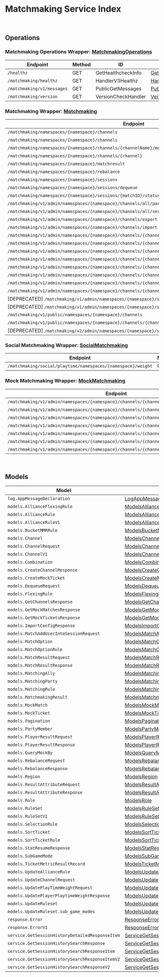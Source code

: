 [//]: # (Code generated. DO NOT EDIT.)

# Matchmaking Service Index

&nbsp;

## Operations

### Matchmaking Operations Wrapper:  [MatchmakingOperations](../../module-matchmaking/src/main/java/net/accelbyte/sdk/api/matchmaking/wrappers/MatchmakingOperations.java)
| Endpoint | Method | ID | Class | Example |
|---|---|---|---|---|
| `/healthz` | GET | GetHealthcheckInfo | [GetHealthcheckInfo](../../module-matchmaking/src/main/java/net/accelbyte/sdk/api/matchmaking/operations/matchmaking_operations/GetHealthcheckInfo.java) | [GetHealthcheckInfo](../../samples/cli/src/main/java/net/accelbyte/sdk/cli/api/matchmaking/matchmaking_operations/GetHealthcheckInfo.java) |
| `/matchmaking/healthz` | GET | HandlerV3Healthz | [HandlerV3Healthz](../../module-matchmaking/src/main/java/net/accelbyte/sdk/api/matchmaking/operations/matchmaking_operations/HandlerV3Healthz.java) | [HandlerV3Healthz](../../samples/cli/src/main/java/net/accelbyte/sdk/cli/api/matchmaking/matchmaking_operations/HandlerV3Healthz.java) |
| `/matchmaking/v1/messages` | GET | PublicGetMessages | [PublicGetMessages](../../module-matchmaking/src/main/java/net/accelbyte/sdk/api/matchmaking/operations/matchmaking_operations/PublicGetMessages.java) | [PublicGetMessages](../../samples/cli/src/main/java/net/accelbyte/sdk/cli/api/matchmaking/matchmaking_operations/PublicGetMessages.java) |
| `/matchmaking/version` | GET | VersionCheckHandler | [VersionCheckHandler](../../module-matchmaking/src/main/java/net/accelbyte/sdk/api/matchmaking/operations/matchmaking_operations/VersionCheckHandler.java) | [VersionCheckHandler](../../samples/cli/src/main/java/net/accelbyte/sdk/cli/api/matchmaking/matchmaking_operations/VersionCheckHandler.java) |

### Matchmaking Wrapper:  [Matchmaking](../../module-matchmaking/src/main/java/net/accelbyte/sdk/api/matchmaking/wrappers/Matchmaking.java)
| Endpoint | Method | ID | Class | Example |
|---|---|---|---|---|
| `/matchmaking/namespaces/{namespace}/channels` | GET | GetAllChannelsHandler | [GetAllChannelsHandler](../../module-matchmaking/src/main/java/net/accelbyte/sdk/api/matchmaking/operations/matchmaking/GetAllChannelsHandler.java) | [GetAllChannelsHandler](../../samples/cli/src/main/java/net/accelbyte/sdk/cli/api/matchmaking/matchmaking/GetAllChannelsHandler.java) |
| `/matchmaking/namespaces/{namespace}/channels` | POST | CreateChannelHandler | [CreateChannelHandler](../../module-matchmaking/src/main/java/net/accelbyte/sdk/api/matchmaking/operations/matchmaking/CreateChannelHandler.java) | [CreateChannelHandler](../../samples/cli/src/main/java/net/accelbyte/sdk/cli/api/matchmaking/matchmaking/CreateChannelHandler.java) |
| `/matchmaking/namespaces/{namespace}/channels/{channelName}/metrics` | GET | GetMatchPoolMetric | [GetMatchPoolMetric](../../module-matchmaking/src/main/java/net/accelbyte/sdk/api/matchmaking/operations/matchmaking/GetMatchPoolMetric.java) | [GetMatchPoolMetric](../../samples/cli/src/main/java/net/accelbyte/sdk/cli/api/matchmaking/matchmaking/GetMatchPoolMetric.java) |
| `/matchmaking/namespaces/{namespace}/channels/{channel}` | DELETE | DeleteChannelHandler | [DeleteChannelHandler](../../module-matchmaking/src/main/java/net/accelbyte/sdk/api/matchmaking/operations/matchmaking/DeleteChannelHandler.java) | [DeleteChannelHandler](../../samples/cli/src/main/java/net/accelbyte/sdk/cli/api/matchmaking/matchmaking/DeleteChannelHandler.java) |
| `/matchmaking/namespaces/{namespace}/matchresult` | POST | StoreMatchResults | [StoreMatchResults](../../module-matchmaking/src/main/java/net/accelbyte/sdk/api/matchmaking/operations/matchmaking/StoreMatchResults.java) | [StoreMatchResults](../../samples/cli/src/main/java/net/accelbyte/sdk/cli/api/matchmaking/matchmaking/StoreMatchResults.java) |
| `/matchmaking/namespaces/{namespace}/rebalance` | POST | Rebalance | [Rebalance](../../module-matchmaking/src/main/java/net/accelbyte/sdk/api/matchmaking/operations/matchmaking/Rebalance.java) | [Rebalance](../../samples/cli/src/main/java/net/accelbyte/sdk/cli/api/matchmaking/matchmaking/Rebalance.java) |
| `/matchmaking/namespaces/{namespace}/sessions` | POST | QueueSessionHandler | [QueueSessionHandler](../../module-matchmaking/src/main/java/net/accelbyte/sdk/api/matchmaking/operations/matchmaking/QueueSessionHandler.java) | [QueueSessionHandler](../../samples/cli/src/main/java/net/accelbyte/sdk/cli/api/matchmaking/matchmaking/QueueSessionHandler.java) |
| `/matchmaking/namespaces/{namespace}/sessions/dequeue` | POST | DequeueSessionHandler | [DequeueSessionHandler](../../module-matchmaking/src/main/java/net/accelbyte/sdk/api/matchmaking/operations/matchmaking/DequeueSessionHandler.java) | [DequeueSessionHandler](../../samples/cli/src/main/java/net/accelbyte/sdk/cli/api/matchmaking/matchmaking/DequeueSessionHandler.java) |
| `/matchmaking/namespaces/{namespace}/sessions/{matchID}/status` | GET | QuerySessionHandler | [QuerySessionHandler](../../module-matchmaking/src/main/java/net/accelbyte/sdk/api/matchmaking/operations/matchmaking/QuerySessionHandler.java) | [QuerySessionHandler](../../samples/cli/src/main/java/net/accelbyte/sdk/cli/api/matchmaking/matchmaking/QuerySessionHandler.java) |
| `/matchmaking/v1/admin/namespaces/{namespace}/channels/all/parties` | GET | GetAllPartyInAllChannel | [GetAllPartyInAllChannel](../../module-matchmaking/src/main/java/net/accelbyte/sdk/api/matchmaking/operations/matchmaking/GetAllPartyInAllChannel.java) | [GetAllPartyInAllChannel](../../samples/cli/src/main/java/net/accelbyte/sdk/cli/api/matchmaking/matchmaking/GetAllPartyInAllChannel.java) |
| `/matchmaking/v1/admin/namespaces/{namespace}/channels/all/sessions/bulk` | GET | BulkGetSessions | [BulkGetSessions](../../module-matchmaking/src/main/java/net/accelbyte/sdk/api/matchmaking/operations/matchmaking/BulkGetSessions.java) | [BulkGetSessions](../../samples/cli/src/main/java/net/accelbyte/sdk/cli/api/matchmaking/matchmaking/BulkGetSessions.java) |
| `/matchmaking/v1/admin/namespaces/{namespace}/channels/export` | GET | ExportChannels | [ExportChannels](../../module-matchmaking/src/main/java/net/accelbyte/sdk/api/matchmaking/operations/matchmaking/ExportChannels.java) | [ExportChannels](../../samples/cli/src/main/java/net/accelbyte/sdk/cli/api/matchmaking/matchmaking/ExportChannels.java) |
| `/matchmaking/v1/admin/namespaces/{namespace}/channels/import` | POST | ImportChannels | [ImportChannels](../../module-matchmaking/src/main/java/net/accelbyte/sdk/api/matchmaking/operations/matchmaking/ImportChannels.java) | [ImportChannels](../../samples/cli/src/main/java/net/accelbyte/sdk/cli/api/matchmaking/matchmaking/ImportChannels.java) |
| `/matchmaking/v1/admin/namespaces/{namespace}/channels/{channelName}` | GET | GetSingleMatchmakingChannel | [GetSingleMatchmakingChannel](../../module-matchmaking/src/main/java/net/accelbyte/sdk/api/matchmaking/operations/matchmaking/GetSingleMatchmakingChannel.java) | [GetSingleMatchmakingChannel](../../samples/cli/src/main/java/net/accelbyte/sdk/cli/api/matchmaking/matchmaking/GetSingleMatchmakingChannel.java) |
| `/matchmaking/v1/admin/namespaces/{namespace}/channels/{channelName}` | PATCH | UpdateMatchmakingChannel | [UpdateMatchmakingChannel](../../module-matchmaking/src/main/java/net/accelbyte/sdk/api/matchmaking/operations/matchmaking/UpdateMatchmakingChannel.java) | [UpdateMatchmakingChannel](../../samples/cli/src/main/java/net/accelbyte/sdk/cli/api/matchmaking/matchmaking/UpdateMatchmakingChannel.java) |
| `/matchmaking/v1/admin/namespaces/{namespace}/channels/{channelName}/parties` | GET | GetAllPartyInChannel | [GetAllPartyInChannel](../../module-matchmaking/src/main/java/net/accelbyte/sdk/api/matchmaking/operations/matchmaking/GetAllPartyInChannel.java) | [GetAllPartyInChannel](../../samples/cli/src/main/java/net/accelbyte/sdk/cli/api/matchmaking/matchmaking/GetAllPartyInChannel.java) |
| `/matchmaking/v1/admin/namespaces/{namespace}/channels/{channelName}/sessions` | GET | GetAllSessionsInChannel | [GetAllSessionsInChannel](../../module-matchmaking/src/main/java/net/accelbyte/sdk/api/matchmaking/operations/matchmaking/GetAllSessionsInChannel.java) | [GetAllSessionsInChannel](../../samples/cli/src/main/java/net/accelbyte/sdk/cli/api/matchmaking/matchmaking/GetAllSessionsInChannel.java) |
| `/matchmaking/v1/admin/namespaces/{namespace}/channels/{channelName}/sessions/{matchID}` | POST | AddUserIntoSessionInChannel | [AddUserIntoSessionInChannel](../../module-matchmaking/src/main/java/net/accelbyte/sdk/api/matchmaking/operations/matchmaking/AddUserIntoSessionInChannel.java) | [AddUserIntoSessionInChannel](../../samples/cli/src/main/java/net/accelbyte/sdk/cli/api/matchmaking/matchmaking/AddUserIntoSessionInChannel.java) |
| `/matchmaking/v1/admin/namespaces/{namespace}/channels/{channelName}/sessions/{matchID}` | DELETE | DeleteSessionInChannel | [DeleteSessionInChannel](../../module-matchmaking/src/main/java/net/accelbyte/sdk/api/matchmaking/operations/matchmaking/DeleteSessionInChannel.java) | [DeleteSessionInChannel](../../samples/cli/src/main/java/net/accelbyte/sdk/cli/api/matchmaking/matchmaking/DeleteSessionInChannel.java) |
| `/matchmaking/v1/admin/namespaces/{namespace}/channels/{channelName}/sessions/{matchID}/users/{userID}` | DELETE | DeleteUserFromSessionInChannel | [DeleteUserFromSessionInChannel](../../module-matchmaking/src/main/java/net/accelbyte/sdk/api/matchmaking/operations/matchmaking/DeleteUserFromSessionInChannel.java) | [DeleteUserFromSessionInChannel](../../samples/cli/src/main/java/net/accelbyte/sdk/cli/api/matchmaking/matchmaking/DeleteUserFromSessionInChannel.java) |
| `/matchmaking/v1/admin/namespaces/{namespace}/channels/{channelName}/stats` | GET | GetStatData | [GetStatData](../../module-matchmaking/src/main/java/net/accelbyte/sdk/api/matchmaking/operations/matchmaking/GetStatData.java) | [GetStatData](../../samples/cli/src/main/java/net/accelbyte/sdk/cli/api/matchmaking/matchmaking/GetStatData.java) |
| [DEPRECATED] `/matchmaking/v1/admin/namespaces/{namespace}/sessions/history/search` | GET | SearchSessions | [SearchSessions](../../module-matchmaking/src/main/java/net/accelbyte/sdk/api/matchmaking/operations/matchmaking/SearchSessions.java) | [SearchSessions](../../samples/cli/src/main/java/net/accelbyte/sdk/cli/api/matchmaking/matchmaking/SearchSessions.java) |
| [DEPRECATED] `/matchmaking/v1/admin/namespaces/{namespace}/sessions/{matchID}/history/detailed` | GET | GetSessionHistoryDetailed | [GetSessionHistoryDetailed](../../module-matchmaking/src/main/java/net/accelbyte/sdk/api/matchmaking/operations/matchmaking/GetSessionHistoryDetailed.java) | [GetSessionHistoryDetailed](../../samples/cli/src/main/java/net/accelbyte/sdk/cli/api/matchmaking/matchmaking/GetSessionHistoryDetailed.java) |
| `/matchmaking/v1/public/namespaces/{namespace}/channels` | GET | PublicGetAllMatchmakingChannel | [PublicGetAllMatchmakingChannel](../../module-matchmaking/src/main/java/net/accelbyte/sdk/api/matchmaking/operations/matchmaking/PublicGetAllMatchmakingChannel.java) | [PublicGetAllMatchmakingChannel](../../samples/cli/src/main/java/net/accelbyte/sdk/cli/api/matchmaking/matchmaking/PublicGetAllMatchmakingChannel.java) |
| `/matchmaking/v1/public/namespaces/{namespace}/channels/{channelName}` | GET | PublicGetSingleMatchmakingChannel | [PublicGetSingleMatchmakingChannel](../../module-matchmaking/src/main/java/net/accelbyte/sdk/api/matchmaking/operations/matchmaking/PublicGetSingleMatchmakingChannel.java) | [PublicGetSingleMatchmakingChannel](../../samples/cli/src/main/java/net/accelbyte/sdk/cli/api/matchmaking/matchmaking/PublicGetSingleMatchmakingChannel.java) |
| [DEPRECATED] `/matchmaking/v2/admin/namespaces/{namespace}/sessions/history/search` | GET | SearchSessionsV2 | [SearchSessionsV2](../../module-matchmaking/src/main/java/net/accelbyte/sdk/api/matchmaking/operations/matchmaking/SearchSessionsV2.java) | [SearchSessionsV2](../../samples/cli/src/main/java/net/accelbyte/sdk/cli/api/matchmaking/matchmaking/SearchSessionsV2.java) |

### Social Matchmaking Wrapper:  [SocialMatchmaking](../../module-matchmaking/src/main/java/net/accelbyte/sdk/api/matchmaking/wrappers/SocialMatchmaking.java)
| Endpoint | Method | ID | Class | Example |
|---|---|---|---|---|
| `/matchmaking/social/playtime/namespaces/{namespace}/weight` | PATCH | UpdatePlayTimeWeight | [UpdatePlayTimeWeight](../../module-matchmaking/src/main/java/net/accelbyte/sdk/api/matchmaking/operations/social_matchmaking/UpdatePlayTimeWeight.java) | [UpdatePlayTimeWeight](../../samples/cli/src/main/java/net/accelbyte/sdk/cli/api/matchmaking/social_matchmaking/UpdatePlayTimeWeight.java) |

### Mock Matchmaking Wrapper:  [MockMatchmaking](../../module-matchmaking/src/main/java/net/accelbyte/sdk/api/matchmaking/wrappers/MockMatchmaking.java)
| Endpoint | Method | ID | Class | Example |
|---|---|---|---|---|
| `/matchmaking/v1/admin/namespaces/{namespace}/channels/{channelName}/mocks` | DELETE | CleanAllMocks | [CleanAllMocks](../../module-matchmaking/src/main/java/net/accelbyte/sdk/api/matchmaking/operations/mock_matchmaking/CleanAllMocks.java) | [CleanAllMocks](../../samples/cli/src/main/java/net/accelbyte/sdk/cli/api/matchmaking/mock_matchmaking/CleanAllMocks.java) |
| `/matchmaking/v1/admin/namespaces/{namespace}/channels/{channelName}/mocks/matches` | GET | GetAllMockMatches | [GetAllMockMatches](../../module-matchmaking/src/main/java/net/accelbyte/sdk/api/matchmaking/operations/mock_matchmaking/GetAllMockMatches.java) | [GetAllMockMatches](../../samples/cli/src/main/java/net/accelbyte/sdk/cli/api/matchmaking/mock_matchmaking/GetAllMockMatches.java) |
| `/matchmaking/v1/admin/namespaces/{namespace}/channels/{channelName}/mocks/matches` | POST | GetMockMatchesByTimestamp | [GetMockMatchesByTimestamp](../../module-matchmaking/src/main/java/net/accelbyte/sdk/api/matchmaking/operations/mock_matchmaking/GetMockMatchesByTimestamp.java) | [GetMockMatchesByTimestamp](../../samples/cli/src/main/java/net/accelbyte/sdk/cli/api/matchmaking/mock_matchmaking/GetMockMatchesByTimestamp.java) |
| `/matchmaking/v1/admin/namespaces/{namespace}/channels/{channelName}/mocks/tickets` | GET | GetAllMockTickets | [GetAllMockTickets](../../module-matchmaking/src/main/java/net/accelbyte/sdk/api/matchmaking/operations/mock_matchmaking/GetAllMockTickets.java) | [GetAllMockTickets](../../samples/cli/src/main/java/net/accelbyte/sdk/cli/api/matchmaking/mock_matchmaking/GetAllMockTickets.java) |
| `/matchmaking/v1/admin/namespaces/{namespace}/channels/{channelName}/mocks/tickets` | POST | CreateMockTickets | [CreateMockTickets](../../module-matchmaking/src/main/java/net/accelbyte/sdk/api/matchmaking/operations/mock_matchmaking/CreateMockTickets.java) | [CreateMockTickets](../../samples/cli/src/main/java/net/accelbyte/sdk/cli/api/matchmaking/mock_matchmaking/CreateMockTickets.java) |
| `/matchmaking/v1/admin/namespaces/{namespace}/channels/{channelName}/mocks/tickets/bulk` | POST | BulkCreateMockTickets | [BulkCreateMockTickets](../../module-matchmaking/src/main/java/net/accelbyte/sdk/api/matchmaking/operations/mock_matchmaking/BulkCreateMockTickets.java) | [BulkCreateMockTickets](../../samples/cli/src/main/java/net/accelbyte/sdk/cli/api/matchmaking/mock_matchmaking/BulkCreateMockTickets.java) |
| `/matchmaking/v1/admin/namespaces/{namespace}/channels/{channelName}/mocks/tickets/query` | POST | GetMockTicketsByTimestamp | [GetMockTicketsByTimestamp](../../module-matchmaking/src/main/java/net/accelbyte/sdk/api/matchmaking/operations/mock_matchmaking/GetMockTicketsByTimestamp.java) | [GetMockTicketsByTimestamp](../../samples/cli/src/main/java/net/accelbyte/sdk/cli/api/matchmaking/mock_matchmaking/GetMockTicketsByTimestamp.java) |


&nbsp;

## Models

| Model | Class |
|---|---|
| `log.AppMessageDeclaration` | [LogAppMessageDeclaration](../../module-matchmaking/src/main/java/net/accelbyte/sdk/api/matchmaking/models/LogAppMessageDeclaration.java) |
| `models.AllianceFlexingRule` | [ModelsAllianceFlexingRule](../../module-matchmaking/src/main/java/net/accelbyte/sdk/api/matchmaking/models/ModelsAllianceFlexingRule.java) |
| `models.AllianceRule` | [ModelsAllianceRule](../../module-matchmaking/src/main/java/net/accelbyte/sdk/api/matchmaking/models/ModelsAllianceRule.java) |
| `models.AllianceRuleV1` | [ModelsAllianceRuleV1](../../module-matchmaking/src/main/java/net/accelbyte/sdk/api/matchmaking/models/ModelsAllianceRuleV1.java) |
| `models.BucketMMRRule` | [ModelsBucketMMRRule](../../module-matchmaking/src/main/java/net/accelbyte/sdk/api/matchmaking/models/ModelsBucketMMRRule.java) |
| `models.Channel` | [ModelsChannel](../../module-matchmaking/src/main/java/net/accelbyte/sdk/api/matchmaking/models/ModelsChannel.java) |
| `models.ChannelRequest` | [ModelsChannelRequest](../../module-matchmaking/src/main/java/net/accelbyte/sdk/api/matchmaking/models/ModelsChannelRequest.java) |
| `models.ChannelV1` | [ModelsChannelV1](../../module-matchmaking/src/main/java/net/accelbyte/sdk/api/matchmaking/models/ModelsChannelV1.java) |
| `models.Combination` | [ModelsCombination](../../module-matchmaking/src/main/java/net/accelbyte/sdk/api/matchmaking/models/ModelsCombination.java) |
| `models.CreateChannelResponse` | [ModelsCreateChannelResponse](../../module-matchmaking/src/main/java/net/accelbyte/sdk/api/matchmaking/models/ModelsCreateChannelResponse.java) |
| `models.CreateMockTicket` | [ModelsCreateMockTicket](../../module-matchmaking/src/main/java/net/accelbyte/sdk/api/matchmaking/models/ModelsCreateMockTicket.java) |
| `models.DequeueRequest` | [ModelsDequeueRequest](../../module-matchmaking/src/main/java/net/accelbyte/sdk/api/matchmaking/models/ModelsDequeueRequest.java) |
| `models.FlexingRule` | [ModelsFlexingRule](../../module-matchmaking/src/main/java/net/accelbyte/sdk/api/matchmaking/models/ModelsFlexingRule.java) |
| `models.GetChannelsResponse` | [ModelsGetChannelsResponse](../../module-matchmaking/src/main/java/net/accelbyte/sdk/api/matchmaking/models/ModelsGetChannelsResponse.java) |
| `models.GetMockMatchesResponse` | [ModelsGetMockMatchesResponse](../../module-matchmaking/src/main/java/net/accelbyte/sdk/api/matchmaking/models/ModelsGetMockMatchesResponse.java) |
| `models.GetMockTicketsResponse` | [ModelsGetMockTicketsResponse](../../module-matchmaking/src/main/java/net/accelbyte/sdk/api/matchmaking/models/ModelsGetMockTicketsResponse.java) |
| `models.ImportConfigResponse` | [ModelsImportConfigResponse](../../module-matchmaking/src/main/java/net/accelbyte/sdk/api/matchmaking/models/ModelsImportConfigResponse.java) |
| `models.MatchAddUserIntoSessionRequest` | [ModelsMatchAddUserIntoSessionRequest](../../module-matchmaking/src/main/java/net/accelbyte/sdk/api/matchmaking/models/ModelsMatchAddUserIntoSessionRequest.java) |
| `models.MatchOption` | [ModelsMatchOption](../../module-matchmaking/src/main/java/net/accelbyte/sdk/api/matchmaking/models/ModelsMatchOption.java) |
| `models.MatchOptionRule` | [ModelsMatchOptionRule](../../module-matchmaking/src/main/java/net/accelbyte/sdk/api/matchmaking/models/ModelsMatchOptionRule.java) |
| `models.MatchResultRequest` | [ModelsMatchResultRequest](../../module-matchmaking/src/main/java/net/accelbyte/sdk/api/matchmaking/models/ModelsMatchResultRequest.java) |
| `models.MatchResultResponse` | [ModelsMatchResultResponse](../../module-matchmaking/src/main/java/net/accelbyte/sdk/api/matchmaking/models/ModelsMatchResultResponse.java) |
| `models.MatchingAlly` | [ModelsMatchingAlly](../../module-matchmaking/src/main/java/net/accelbyte/sdk/api/matchmaking/models/ModelsMatchingAlly.java) |
| `models.MatchingParty` | [ModelsMatchingParty](../../module-matchmaking/src/main/java/net/accelbyte/sdk/api/matchmaking/models/ModelsMatchingParty.java) |
| `models.MatchingRule` | [ModelsMatchingRule](../../module-matchmaking/src/main/java/net/accelbyte/sdk/api/matchmaking/models/ModelsMatchingRule.java) |
| `models.MatchmakingResult` | [ModelsMatchmakingResult](../../module-matchmaking/src/main/java/net/accelbyte/sdk/api/matchmaking/models/ModelsMatchmakingResult.java) |
| `models.MockMatch` | [ModelsMockMatch](../../module-matchmaking/src/main/java/net/accelbyte/sdk/api/matchmaking/models/ModelsMockMatch.java) |
| `models.MockTicket` | [ModelsMockTicket](../../module-matchmaking/src/main/java/net/accelbyte/sdk/api/matchmaking/models/ModelsMockTicket.java) |
| `models.Pagination` | [ModelsPagination](../../module-matchmaking/src/main/java/net/accelbyte/sdk/api/matchmaking/models/ModelsPagination.java) |
| `models.PartyMember` | [ModelsPartyMember](../../module-matchmaking/src/main/java/net/accelbyte/sdk/api/matchmaking/models/ModelsPartyMember.java) |
| `models.PlayerResultRequest` | [ModelsPlayerResultRequest](../../module-matchmaking/src/main/java/net/accelbyte/sdk/api/matchmaking/models/ModelsPlayerResultRequest.java) |
| `models.PlayerResultResponse` | [ModelsPlayerResultResponse](../../module-matchmaking/src/main/java/net/accelbyte/sdk/api/matchmaking/models/ModelsPlayerResultResponse.java) |
| `models.QueryMockBy` | [ModelsQueryMockBy](../../module-matchmaking/src/main/java/net/accelbyte/sdk/api/matchmaking/models/ModelsQueryMockBy.java) |
| `models.RebalanceRequest` | [ModelsRebalanceRequest](../../module-matchmaking/src/main/java/net/accelbyte/sdk/api/matchmaking/models/ModelsRebalanceRequest.java) |
| `models.RebalanceResponse` | [ModelsRebalanceResponse](../../module-matchmaking/src/main/java/net/accelbyte/sdk/api/matchmaking/models/ModelsRebalanceResponse.java) |
| `models.Region` | [ModelsRegion](../../module-matchmaking/src/main/java/net/accelbyte/sdk/api/matchmaking/models/ModelsRegion.java) |
| `models.ResultAttributeRequest` | [ModelsResultAttributeRequest](../../module-matchmaking/src/main/java/net/accelbyte/sdk/api/matchmaking/models/ModelsResultAttributeRequest.java) |
| `models.ResultAttributeResponse` | [ModelsResultAttributeResponse](../../module-matchmaking/src/main/java/net/accelbyte/sdk/api/matchmaking/models/ModelsResultAttributeResponse.java) |
| `models.Role` | [ModelsRole](../../module-matchmaking/src/main/java/net/accelbyte/sdk/api/matchmaking/models/ModelsRole.java) |
| `models.RuleSet` | [ModelsRuleSet](../../module-matchmaking/src/main/java/net/accelbyte/sdk/api/matchmaking/models/ModelsRuleSet.java) |
| `models.RuleSetV1` | [ModelsRuleSetV1](../../module-matchmaking/src/main/java/net/accelbyte/sdk/api/matchmaking/models/ModelsRuleSetV1.java) |
| `models.SelectionRule` | [ModelsSelectionRule](../../module-matchmaking/src/main/java/net/accelbyte/sdk/api/matchmaking/models/ModelsSelectionRule.java) |
| `models.SortTicket` | [ModelsSortTicket](../../module-matchmaking/src/main/java/net/accelbyte/sdk/api/matchmaking/models/ModelsSortTicket.java) |
| `models.SortTicketRule` | [ModelsSortTicketRule](../../module-matchmaking/src/main/java/net/accelbyte/sdk/api/matchmaking/models/ModelsSortTicketRule.java) |
| `models.StatResumeResponse` | [ModelsStatResumeResponse](../../module-matchmaking/src/main/java/net/accelbyte/sdk/api/matchmaking/models/ModelsStatResumeResponse.java) |
| `models.SubGameMode` | [ModelsSubGameMode](../../module-matchmaking/src/main/java/net/accelbyte/sdk/api/matchmaking/models/ModelsSubGameMode.java) |
| `models.TicketMetricResultRecord` | [ModelsTicketMetricResultRecord](../../module-matchmaking/src/main/java/net/accelbyte/sdk/api/matchmaking/models/ModelsTicketMetricResultRecord.java) |
| `models.UpdateAllianceRule` | [ModelsUpdateAllianceRule](../../module-matchmaking/src/main/java/net/accelbyte/sdk/api/matchmaking/models/ModelsUpdateAllianceRule.java) |
| `models.UpdateChannelRequest` | [ModelsUpdateChannelRequest](../../module-matchmaking/src/main/java/net/accelbyte/sdk/api/matchmaking/models/ModelsUpdateChannelRequest.java) |
| `models.UpdatePlayTimeWeightRequest` | [ModelsUpdatePlayTimeWeightRequest](../../module-matchmaking/src/main/java/net/accelbyte/sdk/api/matchmaking/models/ModelsUpdatePlayTimeWeightRequest.java) |
| `models.UpdatePlayerPlaytimeWeightResponse` | [ModelsUpdatePlayerPlaytimeWeightResponse](../../module-matchmaking/src/main/java/net/accelbyte/sdk/api/matchmaking/models/ModelsUpdatePlayerPlaytimeWeightResponse.java) |
| `models.UpdateRuleset` | [ModelsUpdateRuleset](../../module-matchmaking/src/main/java/net/accelbyte/sdk/api/matchmaking/models/ModelsUpdateRuleset.java) |
| `models.UpdateRuleset.sub_game_modes` | [ModelsUpdateRulesetSubGameModes](../../module-matchmaking/src/main/java/net/accelbyte/sdk/api/matchmaking/models/ModelsUpdateRulesetSubGameModes.java) |
| `response.Error` | [ResponseError](../../module-matchmaking/src/main/java/net/accelbyte/sdk/api/matchmaking/models/ResponseError.java) |
| `response.ErrorV1` | [ResponseErrorV1](../../module-matchmaking/src/main/java/net/accelbyte/sdk/api/matchmaking/models/ResponseErrorV1.java) |
| `service.GetSessionHistoryDetailedResponseItem` | [ServiceGetSessionHistoryDetailedResponseItem](../../module-matchmaking/src/main/java/net/accelbyte/sdk/api/matchmaking/models/ServiceGetSessionHistoryDetailedResponseItem.java) |
| `service.GetSessionHistorySearchResponse` | [ServiceGetSessionHistorySearchResponse](../../module-matchmaking/src/main/java/net/accelbyte/sdk/api/matchmaking/models/ServiceGetSessionHistorySearchResponse.java) |
| `service.GetSessionHistorySearchResponseItem` | [ServiceGetSessionHistorySearchResponseItem](../../module-matchmaking/src/main/java/net/accelbyte/sdk/api/matchmaking/models/ServiceGetSessionHistorySearchResponseItem.java) |
| `service.GetSessionHistorySearchResponseItemV2` | [ServiceGetSessionHistorySearchResponseItemV2](../../module-matchmaking/src/main/java/net/accelbyte/sdk/api/matchmaking/models/ServiceGetSessionHistorySearchResponseItemV2.java) |
| `service.GetSessionHistorySearchResponseV2` | [ServiceGetSessionHistorySearchResponseV2](../../module-matchmaking/src/main/java/net/accelbyte/sdk/api/matchmaking/models/ServiceGetSessionHistorySearchResponseV2.java) |
